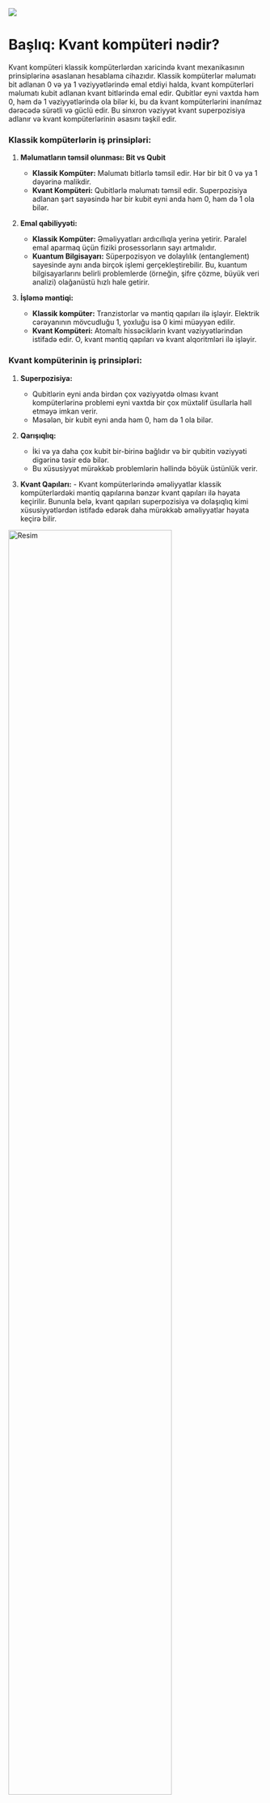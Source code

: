 ![](https://i.imgur.com/47M71ch.png)

# Başlıq: Kvant kompüteri nədir?

Kvant kompüteri klassik kompüterlərdən xaricində kvant mexanikasının prinsiplərinə əsaslanan hesablama cihazıdır. Klassik kompüterlər məlumatı bit adlanan 0 və ya 1 vəziyyətlərində emal etdiyi halda, kvant kompüterləri məlumatı kubit adlanan kvant bitlərində emal edir. Qubitlər eyni vaxtda həm 0, həm də 1 vəziyyətlərində ola bilər ki, bu da kvant kompüterlərini inanılmaz dərəcədə sürətli və güclü edir. Bu sinxron vəziyyət kvant superpozisiya adlanır və kvant kompüterlərinin əsasını təşkil edir.

### Klassik kompüterlərin iş prinsipləri:

1. **Məlumatların təmsil olunması: Bit vs Qubit**
    - **Klassik Kompüter:** Məlumatı bitlərlə təmsil edir. Hər bir bit 0 və ya 1 dəyərinə malikdir.
    - **Kvant Kompüteri:** Qubitlərlə məlumatı təmsil edir. Superpozisiya adlanan şərt sayəsində hər bir kubit eyni anda həm 0, həm də 1 ola bilər.
  
2. **Emal qabiliyyəti:**
   - **Klassik Kompüter:** Əməliyyatları ardıcıllıqla yerinə yetirir. Paralel emal aparmaq üçün fiziki prosessorların sayı artmalıdır. 
   - **Kuantum Bilgisayarı:** Süperpozisyon ve dolaylılık (entanglement) sayesinde aynı anda birçok işlemi gerçekleştirebilir. Bu, kuantum bilgisayarlarını belirli problemlerde (örneğin, şifre çözme, büyük veri analizi) olağanüstü hızlı hale getirir.

3. **İşləmə məntiqi:**
   - **Klassik kompüter:** Tranzistorlar və məntiq qapıları ilə işləyir. Elektrik cərəyanının mövcudluğu 1, yoxluğu isə 0 kimi müəyyən edilir.
   - **Kvant Kompüteri:** Atomaltı hissəciklərin kvant vəziyyətlərindən istifadə edir. O, kvant məntiq qapıları və kvant alqoritmləri ilə işləyir.

### Kvant kompüterinin iş prinsipləri:

1. **Superpozisiya:**
    - Qubitlərin eyni anda birdən çox vəziyyətdə olması kvant kompüterlərinə problemi eyni vaxtda bir çox müxtəlif üsullarla həll etməyə imkan verir.
    - Məsələn, bir kubit eyni anda həm 0, həm də 1 ola bilər.
    
2. **Qarışıqlıq:**
    - İki və ya daha çox kubit bir-birinə bağlıdır və bir qubitin vəziyyəti digərinə təsir edə bilər.
    - Bu xüsusiyyət mürəkkəb problemlərin həllində böyük üstünlük verir.

3. **Kvant Qapıları:**
       - Kvant kompüterlərində əməliyyatlar klassik kompüterlərdəki məntiq qapılarına bənzər kvant qapıları ilə həyata keçirilir. Bununla belə, kvant qapıları superpozisiya və dolaşıqlıq kimi xüsusiyyətlərdən istifadə edərək daha mürəkkəb əməliyyatlar həyata keçirə bilir.

<img src="https://i.imgur.com/zqCQeV3.png" alt="Resim" width="80%"/>

### Klassik və Kvant Kompüterlərin İstifadə Sahələri:

- **Klassik Kompüter İstifadə Sahələri:**
1. Gündəlik tapşırıqlar (ofis proqramları, internet istifadəsi)
2. Oyunlar
3. Qrafik və video emal

- **Kvant Kompüter İstifadə Sahələri:**
1. Dərman inkişafı (molekulyar simulyasiyalar)
2. Süni intellekt və maşın öyrənməsi
3. Şifrələmə və kibertəhlükəsizlik
4. Maliyyə təhlili və optimallaşdırma
5. Astrofizika və kainat simulyasiyaları

### Nəticə:

Kvant kompüterləri klassik kompüterlərlə müqayisədə çox fərqli hesablama paradiqması təklif edir. Kvant mexanikasının prinsiplərinə əsaslanan bu qurğular superpozisiya və dolaşıqlıq kimi xüsusiyyətləri olan müəyyən problemlərin həllində qeyri-adi potensiala malikdir. Lakin bu texnologiyanın inkişafı üçün qeyri-sabitlik və infrastruktur tələbləri kimi çətinlikləri aradan qaldırmaq lazımdır.

Kvant kompüterləri klassik kompüterləri tamamilə əvəz etməsə də, mürəkkəb məsələlərin həllində tamamlayıcı rol oynayacaq. Dərman inkişafı, süni intellekt, şifrələmə və maliyyə analizi kimi sahələrdə inqilab edəcəyi gözlənilən bu texnologiya elm və texnologiya dünyasında yeni bir dövrün qapısını açır.

Bu kontekstdə kvant kompüterlərinin effektiv istifadəsi həm proqram təminatı, həm də aparat sahəsindəki irəliləyişlərdən asılıdır. Kvant texnologiyası gündəlik həyatımızda öz yerini tutduqca gələcək daha sürətli və səmərəli hesablamalar dünyasına doğru irəliləyəcək.

[**_by knvmrt_**](https://github.com/knvmrt)